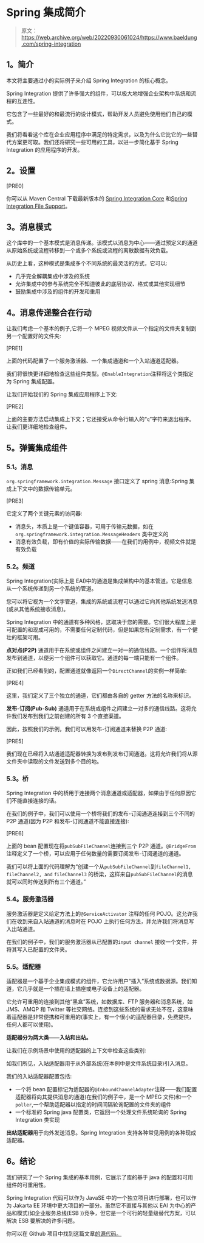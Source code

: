 # Spring 集成简介

> 原文：<https://web.archive.org/web/20220930061024/https://www.baeldung.com/spring-integration>

## **1。简介**

本文将主要通过小的实际例子来介绍 Spring Integration 的核心概念。

Spring Integration 提供了许多强大的组件，可以极大地增强企业架构中系统和流程的互连性。

它包含了一些最好的和最流行的设计模式，帮助开发人员避免使用他们自己的模式。

我们将看看这个库在企业应用程序中满足的特定需求，以及为什么它比它的一些替代方案更可取。我们还将研究一些可用的工具，以进一步简化基于 Spring Integration 的应用程序的开发。

## **2。设置**

[PRE0]

你可以从 Maven Central 下载最新版本的 [Spring Integration Core](https://web.archive.org/web/20220122142401/https://search.maven.org/classic/#search%7Cga%7C1%7Ca%3A%22spring-integration-core%22) 和[Spring Integration File Support](https://web.archive.org/web/20220122142401/https://search.maven.org/classic/#search%7Cga%7C1%7Cspring-integration-file)。

## **3。消息模式**

这个库中的一个基本模式是消息传递。该模式以消息为中心——通过预定义的通道从原始系统或流程转移到一个或多个系统或流程的离散数据有效负载。

从历史上看，这种模式是集成多个不同系统的最灵活的方式，它可以:

*   几乎完全解耦集成中涉及的系统
*   允许集成中的参与系统完全不知道彼此的底层协议、格式或其他实现细节
*   鼓励集成中涉及的组件的开发和重用

## **4。**消息传递整合在行动****

让我们考虑一个基本的例子,它将一个 MPEG 视频文件从一个指定的文件夹复制到另一个配置好的文件夹:

[PRE1]

上面的代码配置了一个服务激活器、一个集成通道和一个入站通道适配器。

我们将很快更详细地检查这些组件类型。`@EnableIntegration`注释将这个类指定为 Spring 集成配置。

让我们开始我们的 Spring 集成应用程序上下文:

[PRE2]

上面的主要方法启动集成上下文；它还接受从命令行输入的“`q`”字符来退出程序。让我们更详细地检查组件。

## **5。**弹簧集成组件****

### **5.1。消息**

`org.springframework.integration.Message` 接口定义了 spring 消息:Spring 集成上下文中的数据传输单元。

[PRE3]

它定义了两个关键元素的访问器:

*   消息头，本质上是一个键值容器，可用于传输元数据，如在`org.springframework.integration.MessageHeaders` 类中定义的
*   消息有效负载，即有价值的实际传输数据——在我们的用例中，视频文件就是有效负载

### 5.2。频道

Spring Integration(实际上是 EAI)中的通道是集成架构中的基本管道。它是信息从一个系统传递到另一个系统的管道。

您可以将它视为一个文字管道，集成的系统或流程可以通过它向其他系统发送消息(或从其他系统接收消息)。

Spring Integration 中的通道有多种风格，这取决于您的需要。它们很大程度上是可配置的和现成可用的，不需要任何定制代码，但是如果您有定制需求，有一个健壮的框架可用。

**点对点(P2P)** 通道用于在系统或组件之间建立一对一的通信线路。一个组件将消息发布到通道，以便另一个组件可以获取它。通道的每一端只能有一个组件。

正如我们已经看到的，配置通道就像返回一个`DirectChannel`的实例一样简单:

[PRE4]

这里，我们定义了三个独立的通道，它们都由各自的 getter 方法的名称来标识。

**发布-订阅(Pub-Sub)** 通道用于在系统或组件之间建立一对多的通信线路。这将允许我们发布到我们之前创建的所有 3 个直接渠道。

因此，按照我们的示例，我们可以用发布-订阅通道来替换 P2P 通道:

[PRE5]

我们现在已经将入站通道适配器转换为发布到发布订阅通道。这将允许我们将从源文件夹中读取的文件发送到多个目的地。

### 5.3。桥

Spring Integration 中的桥用于连接两个消息通道或适配器，如果由于任何原因它们不能直接连接的话。

在我们的例子中，我们可以使用一个桥将我们的发布-订阅通道连接到三个不同的 P2P 通道(因为 P2P 和发布-订阅通道不能直接连接):

[PRE6]

上面的 bean 配置现在将`pubSubFileChannel`连接到三个 P2P 通道。`@BridgeFrom`注释定义了一个桥，可以应用于任何数量的需要订阅发布-订阅通道的通道。

我们可以将上面的代码理解为“创建一个从`pubSubFileChannel`到`fileChannel1, fileChannel2, and` `fileChannel3` 的桥梁，这样来自`pubSubFileChannel`的消息就可以同时传送到所有三个通道。”

### 5.4。服务激活器

服务激活器是定义给定方法上的`@ServiceActivator` 注释的任何 POJO。这允许我们在收到来自入站通道的消息时在 POJO 上执行任何方法，并允许我们将消息写入出站通道。

在我们的例子中，我们的服务激活器从已配置的`input channel` 接收一个文件，并将其写入已配置的文件夹。

### **5.5。适配器**

适配器是一个基于企业集成模式的组件，它允许用户“插入”系统或数据源。我们知道，它几乎就是一个插在墙上插座或电子设备上的适配器。

它允许可重用的连接到其他“黑盒”系统，如数据库、FTP 服务器和消息系统，如 JMS、AMQP 和 Twitter 等社交网络。连接到这些系统的需求无处不在，这意味着适配器是非常便携和可重用的(事实上，有一个很小的适配器目录，免费提供，任何人都可以使用)。

**适配器分为两大类——入站和出站。**

让我们在示例场景中使用的适配器的上下文中检查这些类别:

如我们所见，入站适配器用于从外部系统(在本例中是文件系统目录)引入消息。

我们的入站适配器配置包括:

*   一个将 bean 配置标记为适配器的`@InboundChannelAdapter`注释——我们配置适配器将向其提供消息的通道(在我们的例子中，是一个 MPEG 文件)和一个`poller`,一个帮助适配器以指定的时间间隔轮询配置的文件夹的组件
*   一个标准的 Spring java 配置类，它返回一个处理文件系统轮询的 Spring Integration 类实现

**出站适配器**用于向外发送消息。Spring Integration 支持各种常见用例的各种现成适配器。

## **6。结论**

我们研究了一个 Spring 集成的基本用例，它展示了库的基于 java 的配置和可用组件的可重用性。

Spring Integration 代码可以作为 JavaSE 中的一个独立项目进行部署，也可以作为 Jakarta EE 环境中更大项目的一部分。虽然它不直接与其他以 EAI 为中心的产品和模式(如企业服务总线(ESB ))竞争，但它是一个可行的轻量级替代方案，可以解决 ESB 要解决的许多问题。

你可以在 Github 项目中找到这篇文章[的源代码。](https://web.archive.org/web/20220122142401/https://github.com/eugenp/tutorials/tree/master/spring-integration)